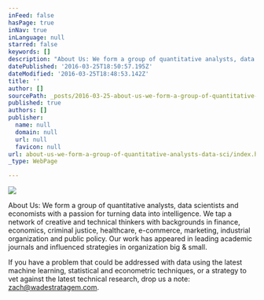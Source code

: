 ```yaml
---
inFeed: false
hasPage: true
inNav: true
inLanguage: null
starred: false
keywords: []
description: "About Us: We form a group of quantitative analysts, data scientists and economists with a passion for turning data into intelligence. We tap a network of creative and technical thinkers with backgrounds in finance, economics, criminal justice, healthcare, e-commerce, marketing, industrial organization and public policy. Our work has appeared in leading academic journals and influenced strategies in organization big & small.\_"
datePublished: '2016-03-25T18:50:57.195Z'
dateModified: '2016-03-25T18:48:53.142Z'
title: ''
author: []
sourcePath: _posts/2016-03-25-about-us-we-form-a-group-of-quantitative-analysts-data-sci.md
published: true
authors: []
publisher:
  name: null
  domain: null
  url: null
  favicon: null
url: about-us-we-form-a-group-of-quantitative-analysts-data-sci/index.html
_type: WebPage

---
```

![](https://the-grid-user-content.s3-us-west-2.amazonaws.com/1949ff4c-92ee-4a80-8f4a-9db42694901a.jpg)

About Us: We form a group of quantitative analysts, data scientists and economists with a passion for turning data into intelligence. We tap a network of creative and technical thinkers with backgrounds in finance, economics, criminal justice, healthcare, e-commerce, marketing, industrial organization and public policy. Our work has appeared in leading academic journals and influenced strategies in organization big & small. 

If you have a problem that could be addressed with data using the latest machine learning, statistical and econometric techniques, or a strategy to vet against the latest technical research, drop us a note: [zach@wadestratagem.com][0].

[0]: zach@wadestratagem.com